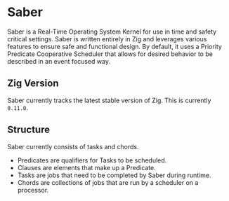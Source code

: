 # Saber 
Saber is a Real-Time Operating System Kernel for use in time and safety critical settings. Saber is written entirely in Zig and leverages various features to ensure safe and functional design. By default, it uses a Priority Predicate Cooperative Scheduler that allows for desired behavior to be described in an event focused way.

## Zig Version
Saber currently tracks the latest stable version of Zig. This is currently `0.11.0`.

## Structure
Saber currently consists of tasks and chords.
- Predicates are qualifiers for Tasks to be scheduled.
- Clauses are elements that make up a Predicate.
- Tasks are jobs that need to be completed by Saber during runtime.
- Chords are collections of jobs that are run by a scheduler on a processor.

